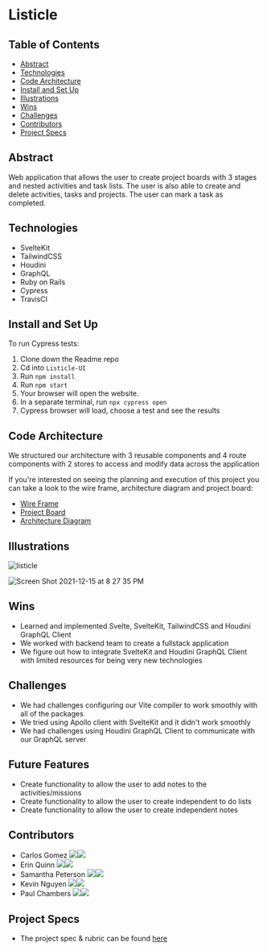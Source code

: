 # Listicle

## Table of Contents

- [Abstract](#Abstract)
- [Technologies](#Technologies)
- [Code Architecture](#Code-Architecture)
- [Install and Set Up](#Install-and-Set-Up)
- [Illustrations](#Illustrations)
- [Wins](#Wins)
- [Challenges](#Challenges)
- [Contributors](#Contributors)
- [Project Specs](#Project-Specs)

## Abstract

Web application that allows the user to create project boards with 3 stages and nested activities and task lists. The user is also able to create and delete activities, tasks and projects. The user can mark a task as completed.

## Technologies

- SvelteKit
- TailwindCSS
- Houdini
- GraphQL
- Ruby on Rails
- Cypress
- TravisCI


## Install and Set Up

To run Cypress tests:

1. Clone down the Readme repo
2. Cd into `Listicle-UI`
3. Run `npm install`
4. Run `npm start`
5. Your browser will open the website.
6. In a separate terminal, run `npx cypress open`
7. Cypress browser will load, choose a test and see the results


## Code Architecture

We structured our architecture with 3 reusable components and 4 route components with 2 stores to access and modify data across the application

If you're interested on seeing the planning and execution of this project you can take a look to the wire frame, architecture diagram and project board:

- [Wire Frame](https://www.figma.com/file/bEiYiYnbuYbC5psuMOPsFD/Wire-Frame-UI?node-id=2%3A2)
- [Project Board](https://github.com/orgs/Listicle/projects/1)
- [Architecture Diagram](https://www.figma.com/file/v3BdfBM5zH3W7K2ZU5ep1N/Listicle-UI-Architecture?node-id=0%3A1)

## Illustrations
![listicle](https://user-images.githubusercontent.com/81398850/146427176-14106d58-40f6-40f1-b432-f6b99affaeb1.gif)

![Screen Shot 2021-12-15 at 8 27 35 PM](https://user-images.githubusercontent.com/81398850/146427216-a6c0c01a-ed7b-4f4c-b859-edbf6940f257.png)

## Wins

- Learned and implemented Svelte, SvelteKit, TailwindCSS and Houdini GraphQL Client
- We worked with  backend team to create a fullstack application
- We figure out how to integrate SvelteKit and Houdini GraphQL Client with limited resources for being very new technologies

## Challenges

- We had challenges configuring our Vite compiler to work smoothly with all of the packages
- We tried using Apollo client with SvelteKit and it didn't work smoothly
- We had challenges using Houdini GraphQL Client to communicate with our GraphQL server

## Future Features

- Create functionality to allow the user to add notes to the activities/missions
- Create functionality to allow the user to create independent to do lists
- Create functionality to allow the user to create independent notes

## Contributors

- Carlos Gomez [<img src="https://img.shields.io/badge/GitHub-181717.svg?&style=flaste&logo=github&logoColor=white" />](https://github.com/karmacarlos)[<img src= "https://img.shields.io/badge/in-LinkedIn-blue" />](https://www.linkedin.com/in/carlos-agomez/)
- Erin Quinn [<img src="https://img.shields.io/badge/GitHub-181717.svg?&style=flaste&logo=github&logoColor=white" />](https://github.com/equinn125)[<img src= "https://img.shields.io/badge/in-LinkedIn-blue" />](https://www.linkedin.com/in/erin-quinn-a53a8b172/)
- Samantha Peterson [<img src="https://img.shields.io/badge/GitHub-181717.svg?&style=flaste&logo=github&logoColor=white" />](https://github.com/sami-p)[<img src= "https://img.shields.io/badge/in-LinkedIn-blue" />](https://www.linkedin.com/in/samantha-peterson-15b18220b/)
- Kevin Nguyen [<img src="https://img.shields.io/badge/GitHub-181717.svg?&style=flaste&logo=github&logoColor=white" />](https://github.com/denverdevelopments)[<img src= "https://img.shields.io/badge/in-LinkedIn-blue" />](https://www.linkedin.com/in/kevin-nguyen-59510520a/)
- Paul Chambers [<img src="https://img.shields.io/badge/GitHub-181717.svg?&style=flaste&logo=github&logoColor=white" />](https://github.com/PaulTimothyChambers)[<img src= "https://img.shields.io/badge/in-LinkedIn-blue" />](https://www.linkedin.com/in/paultimothychambers/)

## Project Specs

- The project spec & rubric can be found [here](https://mod4.turing.edu/projects/capstone/)
